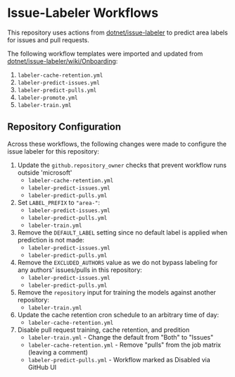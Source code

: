 # Issue-Labeler Workflows

This repository uses actions from [dotnet/issue-labeler](https://github.com/dotnet/issue-labeler) to predict area labels for issues and pull requests.

The following workflow templates were imported and updated from [dotnet/issue-labeler/wiki/Onboarding](https://github.com/dotnet/issue-labeler/wiki/Onboarding):

1. `labeler-cache-retention.yml`
2. `labeler-predict-issues.yml`
3. `labeler-predict-pulls.yml`
4. `labeler-promote.yml`
5. `labeler-train.yml`

## Repository Configuration

Across these workflows, the following changes were made to configure the issue labeler for this repository:

1. Update the `github.repository_owner` checks that prevent workflow runs outside 'microsoft'
    - `labeler-cache-retention.yml`
    - `labeler-predict-issues.yml`
    - `labeler-predict-pulls.yml`
2. Set `LABEL_PREFIX` to `"area-"`:
    - `labeler-predict-issues.yml`
    - `labeler-predict-pulls.yml`
    - `labeler-train.yml`
3. Remove the `DEFAULT_LABEL` setting since no default label is applied when prediction is not made:
    - `labeler-predict-issues.yml`
    - `labeler-predict-pulls.yml`
4. Remove the `EXCLUDED_AUTHORS` value as we do not bypass labeling for any authors' issues/pulls in this repository:
    - `labeler-predict-issues.yml`
    - `labeler-predict-pulls.yml`
5. Remove the `repository` input for training the models against another repository:
    - `labeler-train.yml`
6. Update the cache retention cron schedule to an arbitrary time of day:
    - `labeler-cache-retention.yml`
7. Disable pull request training, cache retention, and predition
    - `labeler-train.yml` - Change the default from "Both" to "Issues"
    - `labeler-cache-retention.yml` - Remove "pulls" from the job matrix (leaving a comment)
    - `labeler-predict-pulls.yml` - Workflow marked as Disabled via GitHub UI
